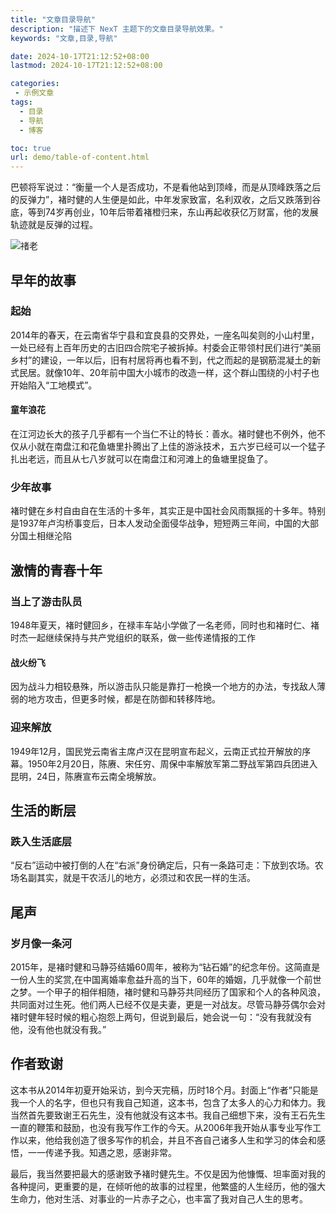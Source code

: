 ```yaml
---
title: "文章目录导航"
description: "描述下 NexT 主题下的文章目录导航效果。"
keywords: "文章,目录,导航"

date: 2024-10-17T21:12:52+08:00
lastmod: 2024-10-17T21:12:52+08:00

categories:
 - 示例文章
tags:
  - 目录
  - 导航
  - 博客

toc: true
url: demo/table-of-content.html
---
```


巴顿将军说过：“衡量一个人是否成功，不是看他站到顶峰，而是从顶峰跌落之后的反弹力”，褚时健的人生便是如此，中年发家致富，名利双收，之后又跌落到谷底，等到74岁再创业，10年后带着褚橙归来，东山再起收获亿万财富，他的发展轨迹就是反弹的过程。

<!--more-->

![禇老](https://wfqqreader-1252317822.image.myqcloud.com/cover/568/814568/t6_814568.jpg)

## 早年的故事

### 起始

2014年的春天，在云南省华宁县和宜良县的交界处，一座名叫矣则的小山村里，一处已经有上百年历史的古旧四合院宅子被拆掉。村委会正带领村民们进行“美丽乡村”的建设，一年以后，旧有村居将再也看不到，代之而起的是钢筋混凝土的新式民居。就像10年、20年前中国大小城市的改造一样，这个群山围绕的小村子也开始陷入“工地模式”。

#### 童年浪花

在江河边长大的孩子几乎都有一个当仁不让的特长：善水。褚时健也不例外，他不仅从小就在南盘江和花鱼塘里扑腾出了上佳的游泳技术，五六岁已经可以一个猛子扎出老远，而且从七八岁就可以在南盘江和河滩上的鱼塘里捉鱼了。

### 少年故事

褚时健在乡村自由自在生活的十多年，其实正是中国社会风雨飘摇的十多年。特别是1937年卢沟桥事变后，日本人发动全面侵华战争，短短两三年间，中国的大部分国土相继沦陷

## 激情的青春十年

### 当上了游击队员

1948年夏天，褚时健回乡，在禄丰车站小学做了一名老师，同时也和褚时仁、褚时杰一起继续保持与共产党组织的联系，做一些传递情报的工作

#### 战火纷飞

因为战斗力相较悬殊，所以游击队只能是靠打一枪换一个地方的办法，专找敌人薄弱的地方攻击，但更多时候，都是在防御和转移阵地。

### 迎来解放

1949年12月，国民党云南省主席卢汉在昆明宣布起义，云南正式拉开解放的序幕。1950年2月20日，陈赓、宋任穷、周保中率解放军第二野战军第四兵团进入昆明，24日，陈赓宣布云南全境解放。

## 生活的断层

### 跌入生活底层

“反右”运动中被打倒的人在“右派”身份确定后，只有一条路可走：下放到农场。农场名副其实，就是干农活儿的地方，必须过和农民一样的生活。

## 尾声

### 岁月像一条河

2015年，是褚时健和马静芬结婚60周年，被称为“钻石婚”的纪念年份。这简直是一份人生的奖赏,在中国离婚率愈益升高的当下，60年的婚姻，几乎就像一个前世之梦。一个甲子的相伴相随，褚时健和马静芬共同经历了国家和个人的各种风浪，共同面对过生死。他们两人已经不仅是夫妻，更是一对战友。尽管马静芬偶尔会对褚时健年轻时候的粗心抱怨上两句，但说到最后，她会说一句：“没有我就没有他，没有他也就没有我。”

## 作者致谢

这本书从2014年初夏开始采访，到今天完稿，历时18个月。封面上“作者”只能是我一个人的名字，但也只有我自己知道，这本书，包含了太多人的心力和体力。我当然首先要致谢王石先生，没有他就没有这本书。我自己细想下来，没有王石先生一直的鞭策和鼓励，也没有我写作工作的今天。从2006年我开始从事专业写作工作以来，他给我创造了很多写作的机会，并且不吝自己诸多人生和学习的体会和感悟，一一传递予我。知遇之恩，感谢非常。

最后，我当然要把最大的感谢致予褚时健先生。不仅是因为他慷慨、坦率面对我的各种提问，更重要的是，在倾听他的故事的过程里，他繁盛的人生经历，他的强大生命力，他对生活、对事业的一片赤子之心，也丰富了我对自己人生的思考。